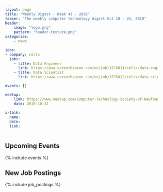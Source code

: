 ```yaml
---
layout: page
title: "Weekly Digest - Week 43 - 2019"
teaser: "The weekly computer technology digest Oct 18 - 24, 2019"
header:
    image: "logo.png"
    pattern: "header-texture.png"
categories:
    - news

jobs:
- company: celtx
  jobs:
    - title: Data Engineer
      link: https://www.careerbeacon.com/en/job/1578811/celtx/data-engineer/st-john-s
    - title: Data Scientist
      link: https://www.careerbeacon.com/en/job/1578812/celtx/data-scientist/st-john-s

events: []

meetup:
    link: https://www.meetup.com/Computer-Technology-Society-of-Newfoundland-and-Labrador/events/rpdzmpyznbpc/
    date: 2019-10-31
  
x-talk:
  name:
  date:
  link:
---
```


## Upcoming Events
{% include events %}

## New Job Postings
{% include job_postings %}
